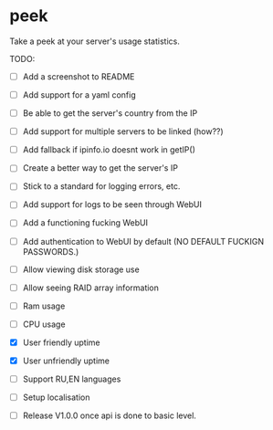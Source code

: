 # peek
Take a peek at your server's usage statistics.

TODO:
 - [ ] Add a screenshot to README
 - [ ] Add support for a yaml config
 - [ ] Be able to get the server's country from the IP
 - [ ] Add support for multiple servers to be linked (how??)
 - [ ] Add fallback if ipinfo.io doesnt work in getIP()
 - [ ] Create a better way to get the server's IP
 - [ ] Stick to a standard for logging errors, etc.
 - [ ] Add support for logs to be seen through WebUI
 - [ ] Add a functioning fucking WebUI
 - [ ] Add authentication to WebUI by default (NO DEFAULT FUCKIGN PASSWORDS.)
 - [ ] Allow viewing disk storage use
 - [ ] Allow seeing RAID array information
 - [ ] Ram usage
 - [ ] CPU usage
 - [x] User friendly uptime
 - [x] User unfriendly uptime
 - [ ] Support RU,EN languages
 - [ ] Setup localisation

 - [ ] Release V1.0.0 once api is done to basic level.
